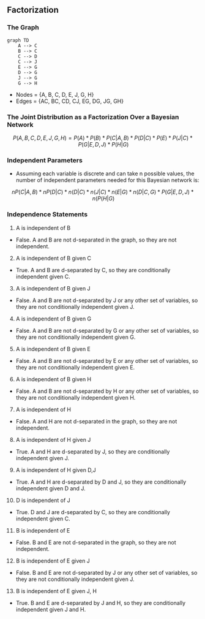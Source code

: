 ## Factorization

### The Graph

```mermaid
graph TD
    A --> C
    B --> C
    C --> D
    C --> J
    E --> G
    D --> G
    J --> G
    G --> H
```

- Nodes = {A, B, C, D, E, J, G, H}
- Edges = {AC, BC, CD, CJ, EG, DG, JG, GH}

### The Joint Distribution as a Factorization Over a Bayesian Network

$$P(A,B,C,D,E,J,G,H) = P(A) * P(B) * P(C | A,B) * P(D | C) * P(E) * P(J | C) * P(G | E,D,J) * P(H | G)$$

### Independent Parameters

- Assuming each variable is discrete and can take n possible values, the number of independent parameters needed for this Bayesian network is:

$$nP(C | A,B) * nP(D | C) * n(D|C) * n(J|C) * n(E|G) * n(D|C,G) * P(G | E,D,J)* n(P(H | G)$$

### Independence Statements

1. A is independent of B
- False. A and B are not d-separated in the graph, so they are not independent.
2. A is independent of B given C
- True. A and B are d-separated by C, so they are conditionally independent given C.
3. A is independent of B given J
- False. A and B are not d-separated by J or any other set of variables, so they are not conditionally independent given J.
4. A is independent of B given G
- False. A and B are not d-separated by G or any other set of variables, so they are not conditionally independent given G.
5. A is independent of B given E
- False. A and B are not d-separated by E or any other set of variables, so they are not conditionally independent given E.
6. A is independent of B given H
- False. A and B are not d-separated by H or any other set of variables, so they are not conditionally independent given H.
7. A is independent of H
- False. A and H are not d-separated in the graph, so they are not independent.
8. A is independent of H given J
- True. A and H are d-separated by J, so they are conditionally independent given J.
9. A is independent of H given D,J
- True. A and H are d-separated by D and J, so they are conditionally independent given D and J.
10. D is independent of J
- True. D and J are d-separated by C, so they are conditionally independent given C.
11. B is independent of E
- False. B and E are not d-separated in the graph, so they are not independent.
12. B is independent of E given J
- False. B and E are not d-separated by J or any other set of variables, so they are not conditionally independent given J.
13. B is independent of E given J, H
- True. B and E are d-separated by J and H, so they are conditionally independent given J and H.
